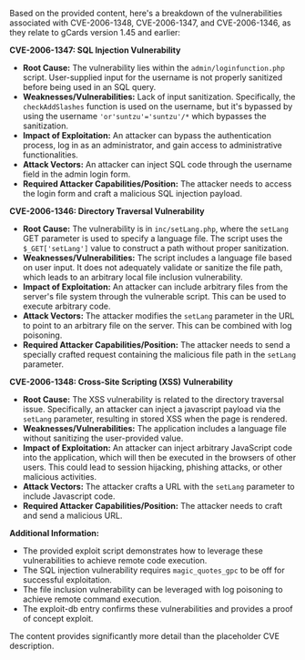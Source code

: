 Based on the provided content, here's a breakdown of the vulnerabilities associated with CVE-2006-1348, CVE-2006-1347, and CVE-2006-1346, as they relate to gCards version 1.45 and earlier:

**CVE-2006-1347: SQL Injection Vulnerability**

*   **Root Cause:** The vulnerability lies within the `admin/loginfunction.php` script. User-supplied input for the username is not properly sanitized before being used in an SQL query.
*   **Weaknesses/Vulnerabilities:** Lack of input sanitization. Specifically, the `checkAddSlashes` function is used on the username, but it's bypassed by using the username `'or'suntzu'='suntzu'/*` which bypasses the sanitization.
*   **Impact of Exploitation:** An attacker can bypass the authentication process, log in as an administrator, and gain access to administrative functionalities.
*   **Attack Vectors:** An attacker can inject SQL code through the username field in the admin login form.
*   **Required Attacker Capabilities/Position:** The attacker needs to access the login form and craft a malicious SQL injection payload.

**CVE-2006-1346: Directory Traversal Vulnerability**

*   **Root Cause:** The vulnerability is in `inc/setLang.php`, where the `setLang` GET parameter is used to specify a language file. The script uses the `$_GET['setLang']` value to construct a path without proper sanitization.
*   **Weaknesses/Vulnerabilities:** The script includes a language file based on user input. It does not adequately validate or sanitize the file path, which leads to an arbitrary local file inclusion vulnerability.
*  **Impact of Exploitation:** An attacker can include arbitrary files from the server's file system through the vulnerable script. This can be used to execute arbitrary code.
*   **Attack Vectors:** The attacker modifies the `setLang` parameter in the URL to point to an arbitrary file on the server. This can be combined with log poisoning.
*   **Required Attacker Capabilities/Position:** The attacker needs to send a specially crafted request containing the malicious file path in the `setLang` parameter.

**CVE-2006-1348: Cross-Site Scripting (XSS) Vulnerability**

*   **Root Cause:** The XSS vulnerability is related to the directory traversal issue. Specifically, an attacker can inject a javascript payload via the `setLang` parameter, resulting in stored XSS when the page is rendered.
*   **Weaknesses/Vulnerabilities:** The application includes a language file without sanitizing the user-provided value.
*   **Impact of Exploitation:** An attacker can inject arbitrary JavaScript code into the application, which will then be executed in the browsers of other users. This could lead to session hijacking, phishing attacks, or other malicious activities.
*   **Attack Vectors:** The attacker crafts a URL with the `setLang` parameter to include Javascript code.
*   **Required Attacker Capabilities/Position:** The attacker needs to craft and send a malicious URL.

**Additional Information:**

*   The provided exploit script demonstrates how to leverage these vulnerabilities to achieve remote code execution.
*   The SQL injection vulnerability requires `magic_quotes_gpc` to be off for successful exploitation.
*   The file inclusion vulnerability can be leveraged with log poisoning to achieve remote command execution.
*   The exploit-db entry confirms these vulnerabilities and provides a proof of concept exploit.

The content provides significantly more detail than the placeholder CVE description.